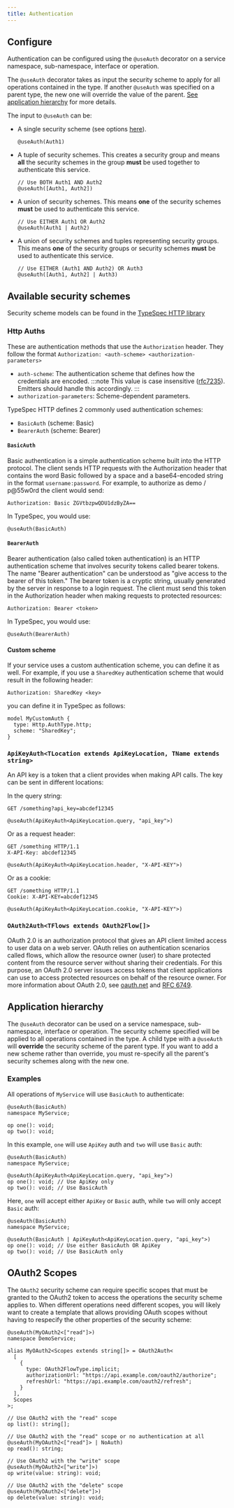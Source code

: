 ```yaml
---
title: Authentication
---
```


## Configure

Authentication can be configured using the `@useAuth` decorator on a service namespace, sub-namespace, interface or operation.

The `@useAuth` decorator takes as input the security scheme to apply for all operations contained in the type. If another `@useAuth` was specified on a parent type, the new one will override the value of the parent. [See application hierarchy](#application-hierarchy) for more details.

The input to `@useAuth` can be:

- A single security scheme (see options [here](https://github.com/microsoft/typespec/blob/main/packages/http/lib/auth.tsp)).

  ```typespec
  @useAuth(Auth1)
  ```

- A tuple of security schemes. This creates a security group and means **all** the security schemes in the group **must** be used together to authenticate this service.

  ```typespec
  // Use BOTH Auth1 AND Auth2
  @useAuth([Auth1, Auth2])
  ```

- A union of security schemes. This means **one** of the security schemes **must** be used to authenticate this service.

  ```typespec
  // Use EITHER Auth1 OR Auth2
  @useAuth(Auth1 | Auth2)
  ```

- A union of security schemes and tuples representing security groups. This means **one** of the security groups or security schemes **must** be used to authenticate this service.

  ```typespec
  // Use EITHER (Auth1 AND Auth2) OR Auth3
  @useAuth([Auth1, Auth2] | Auth3)
  ```

## Available security schemes

Security scheme models can be found in the [TypeSpec HTTP library](https://github.com/microsoft/typespec/blob/main/packages/http/lib/auth.tsp)

### Http Auths

These are authentication methods that use the `Authorization` header. They follow the format `Authorization: <auth-scheme> <authorization-parameters>`

- `auth-scheme`: The authentication scheme that defines how the credentials are encoded.
  :::note
  This value is case insensitive ([rfc7235](https://datatracker.ietf.org/doc/html/rfc7235#section-2.1)). Emitters should handle this accordingly.
  :::
- `authorization-parameters`: Scheme-dependent parameters.

TypeSpec HTTP defines 2 commonly used authentication schemes:

- `BasicAuth` (scheme: Basic)
- `BearerAuth` (scheme: Bearer)

#### `BasicAuth`

Basic authentication is a simple authentication scheme built into the HTTP protocol.
The client sends HTTP requests with the Authorization header that contains the word Basic followed by a space and a base64-encoded string in the format `username:password`.
For example, to authorize as demo / p@55w0rd the client would send:

```http
Authorization: Basic ZGVtbzpwQDU1dzByZA==
```

In TypeSpec, you would use:

```typespec
@useAuth(BasicAuth)
```

#### `BearerAuth`

Bearer authentication (also called token authentication) is an HTTP authentication scheme that involves security tokens called bearer tokens.
The name "Bearer authentication" can be understood as "give access to the bearer of this token." The bearer token is a cryptic string, usually generated by the server in response to a login request.
The client must send this token in the Authorization header when making requests to protected resources:

```http
Authorization: Bearer <token>
```

In TypeSpec, you would use:

```typespec
@useAuth(BearerAuth)
```

#### Custom scheme

If your service uses a custom authentication scheme, you can define it as well. For example, if you use a `SharedKey` authentication scheme that would result in the following header:

```http
Authorization: SharedKey <key>
```

you can define it in TypeSpec as follows:

```tsp
model MyCustomAuth {
  type: Http.AuthType.http;
  scheme: "SharedKey";
}
```

### `ApiKeyAuth<TLocation extends ApiKeyLocation, TName extends string>`

An API key is a token that a client provides when making API calls. The key can be sent in different locations:

In the query string:

```
GET /something?api_key=abcdef12345
```

```typespec
@useAuth(ApiKeyAuth<ApiKeyLocation.query, "api_key">)
```

Or as a request header:

```
GET /something HTTP/1.1
X-API-Key: abcdef12345
```

```typespec
@useAuth(ApiKeyAuth<ApiKeyLocation.header, "X-API-KEY">)
```

Or as a cookie:

```
GET /something HTTP/1.1
Cookie: X-API-KEY=abcdef12345
```

```typespec
@useAuth(ApiKeyAuth<ApiKeyLocation.cookie, "X-API-KEY">)
```

### `OAuth2Auth<TFlows extends OAuth2Flow[]>`

OAuth 2.0 is an authorization protocol that gives an API client limited access to user data on a web server.
OAuth relies on authentication scenarios called flows, which allow the resource owner (user) to share protected content from the resource server without sharing their credentials.
For this purpose, an OAuth 2.0 server issues access tokens that client applications can use to access protected resources on behalf of the resource owner.
For more information about OAuth 2.0, see [oauth.net](https://oauth.net) and [RFC 6749](https://datatracker.ietf.org/doc/html/rfc6749).

## Application hierarchy

The `@useAuth` decorator can be used on a service namespace, sub-namespace, interface or operation. The security scheme specified will be applied to all operations contained in the type.
A child type with a `@useAuth` will **override** the security scheme of the parent type. If you want to add a new scheme rather than override, you must re-specify all the parent's security schemes along with the new one.

### Examples

All operations of `MyService` will use `BasicAuth` to authenticate:

```typespec
@useAuth(BasicAuth)
namespace MyService;

op one(): void;
op two(): void;
```

In this example, `one` will use `ApiKey` auth and `two` will use `Basic` auth:

```typespec
@useAuth(BasicAuth)
namespace MyService;

@useAuth(ApiKeyAuth<ApiKeyLocation.query, "api_key">)
op one(): void; // Use ApiKey only
op two(): void; // Use BasicAuth
```

Here, `one` will accept either `ApiKey` or `Basic` auth, while `two` will only accept `Basic` auth:

```typespec
@useAuth(BasicAuth)
namespace MyService;

@useAuth(BasicAuth | ApiKeyAuth<ApiKeyLocation.query, "api_key">)
op one(): void; // Use either BasicAuth OR ApiKey
op two(): void; // Use BasicAuth only
```

## OAuth2 Scopes

The `OAuth2` security scheme can require specific scopes that must be granted to the OAuth2 token to access the operations the security scheme applies to.
When different operations need different scopes, you will likely want to create a template that allows providing OAuth scopes without having to respecify the other properties of the security scheme:

```tsp
@useAuth(MyOAuth2<["read"]>)
namespace DemoService;

alias MyOAuth2<Scopes extends string[]> = OAuth2Auth<
  [
    {
      type: OAuth2FlowType.implicit;
      authorizationUrl: "https://api.example.com/oauth2/authorize";
      refreshUrl: "https://api.example.com/oauth2/refresh";
    }
  ],
  Scopes
>;

// Use OAuth2 with the "read" scope
op list(): string[];

// Use OAuth2 with the "read" scope or no authentication at all
@useAuth(MyOAuth2<["read"]> | NoAuth)
op read(): string;

// Use OAuth2 with the "write" scope
@useAuth(MyOAuth2<["write"]>)
op write(value: string): void;

// Use OAuth2 with the "delete" scope
@useAuth(MyOAuth2<["delete"]>)
op delete(value: string): void;
```
